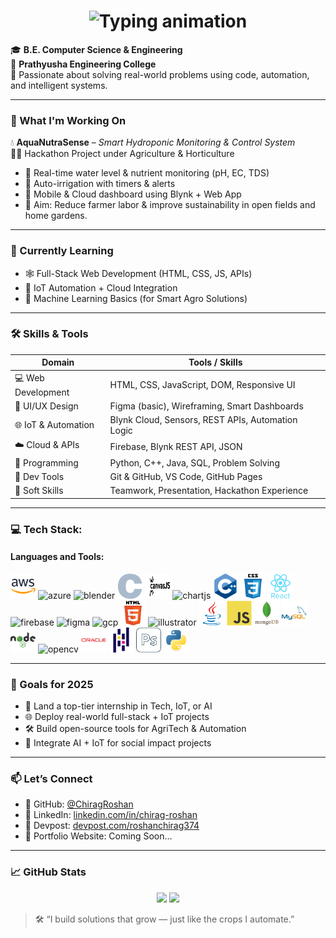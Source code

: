 <h1 align="center">
  <img src="https://readme-typing-svg.herokuapp.com?font=Fira+Code&size=26&duration=3000&pause=1000&color=00BFFF&center=true&width=435&lines=👋+Hello%2C+I'm+Chirag+Roshan" alt="Typing animation" />
</h1>


🎓 **B.E. Computer Science & Engineering**  
📍 **Prathyusha Engineering College**  
🌱 Passionate about solving real-world problems using code, automation, and intelligent systems.

---

### 🚀 What I'm Working On

💧 **AquaNutraSense** – *Smart Hydroponic Monitoring & Control System*  
👨‍🌾 Hackathon Project under Agriculture & Horticulture  
- 🌿 Real-time water level & nutrient monitoring (pH, EC, TDS)  
- 🔁 Auto-irrigation with timers & alerts  
- 📲 Mobile & Cloud dashboard using Blynk + Web App  
- 🎯 Aim: Reduce farmer labor & improve sustainability in open fields and home gardens.

---

### 🧠 Currently Learning
- 🕸️ Full-Stack Web Development (HTML, CSS, JS, APIs)
- 📡 IoT Automation + Cloud Integration
- 🧠 Machine Learning Basics (for Smart Agro Solutions)

---

### 🛠️ Skills & Tools

| Domain             | Tools / Skills |
|--------------------|----------------|
| 💻 Web Development | HTML, CSS, JavaScript, DOM, Responsive UI |
| 🎨 UI/UX Design    | Figma (basic), Wireframing, Smart Dashboards |
| 🌐 IoT & Automation| Blynk Cloud, Sensors, REST APIs, Automation Logic |
| ☁️ Cloud & APIs    | Firebase, Blynk REST API, JSON |
| 🔣 Programming     | Python, C++, Java, SQL, Problem Solving |
| 🔧 Dev Tools       | Git & GitHub, VS Code, GitHub Pages |
| 🤝 Soft Skills     | Teamwork, Presentation, Hackathon Experience |

---

### 💻 Tech Stack:

#### Languages and Tools:

<p align="left">
  <img src="https://raw.githubusercontent.com/devicons/devicon/master/icons/amazonwebservices/amazonwebservices-original-wordmark.svg" alt="aws" width="40" height="40"/>
  <img src="https://www.vectorlogo.zone/logos/microsoft_azure/microsoft_azure-icon.svg" alt="azure" width="40" height="40"/>
  <img src="https://download.blender.org/branding/community/blender_community_badge_white.svg" alt="blender" width="40" height="40"/>
  <img src="https://raw.githubusercontent.com/devicons/devicon/master/icons/c/c-original.svg" alt="c" width="40" height="40"/>
  <img src="https://raw.githubusercontent.com/Hardik0307/Hardik0307/master/assets/canvasjs-charts.svg" alt="canvasjs" width="40" height="40"/>
  <img src="https://www.chartjs.org/media/logo-title.svg" alt="chartjs" width="40" height="40"/>
  <img src="https://raw.githubusercontent.com/devicons/devicon/master/icons/cplusplus/cplusplus-original.svg" alt="cplusplus" width="40" height="40"/>
  <img src="https://raw.githubusercontent.com/devicons/devicon/master/icons/css3/css3-original-wordmark.svg" alt="css3" width="40" height="40"/>
  <img src="https://raw.githubusercontent.com/devicons/devicon/master/icons/react/react-original-wordmark.svg" alt="react" width="40" height="40"/>
  <img src="https://www.vectorlogo.zone/logos/firebase/firebase-icon.svg" alt="firebase" width="40" height="40"/>
  <img src="https://www.vectorlogo.zone/logos/figma/figma-icon.svg" alt="figma" width="40" height="40"/>
  <img src="https://www.vectorlogo.zone/logos/google_cloud/google_cloud-icon.svg" alt="gcp" width="40" height="40"/>
  <img src="https://raw.githubusercontent.com/devicons/devicon/master/icons/html5/html5-original-wordmark.svg" alt="html5" width="40" height="40"/>
  <img src="https://www.vectorlogo.zone/logos/adobe_illustrator/adobe_illustrator-icon.svg" alt="illustrator" width="40" height="40"/>
  <img src="https://raw.githubusercontent.com/devicons/devicon/master/icons/java/java-original.svg" alt="java" width="40" height="40"/>
  <img src="https://raw.githubusercontent.com/devicons/devicon/master/icons/javascript/javascript-original.svg" alt="javascript" width="40" height="40"/>
  <img src="https://raw.githubusercontent.com/devicons/devicon/master/icons/mongodb/mongodb-original-wordmark.svg" alt="mongodb" width="40" height="40"/>
  <img src="https://raw.githubusercontent.com/devicons/devicon/master/icons/mysql/mysql-original-wordmark.svg" alt="mysql" width="40" height="40"/>
  <img src="https://raw.githubusercontent.com/devicons/devicon/master/icons/nodejs/nodejs-original-wordmark.svg" alt="nodejs" width="40" height="40"/>
  <img src="https://www.vectorlogo.zone/logos/opencv/opencv-icon.svg" alt="opencv" width="40" height="40"/>
  <img src="https://raw.githubusercontent.com/devicons/devicon/master/icons/oracle/oracle-original.svg" alt="oracle" width="40" height="40"/>
  <img src="https://raw.githubusercontent.com/devicons/devicon/master/icons/pandas/pandas-original.svg" alt="pandas" width="40" height="40"/>
  <img src="https://raw.githubusercontent.com/devicons/devicon/master/icons/photoshop/photoshop-line.svg" alt="photoshop" width="40" height="40"/>
  <img src="https://raw.githubusercontent.com/devicons/devicon/master/icons/python/python-original.svg" alt="python" width="40" height="40"/>
</p>

---

### 🎯 Goals for 2025

- 💼 Land a top-tier internship in Tech, IoT, or AI  
- 🌐 Deploy real-world full-stack + IoT projects  
- 🛠️ Build open-source tools for AgriTech & Automation  
- 📱 Integrate AI + IoT for social impact projects  

---

### 📫 Let’s Connect

- 🔗 GitHub: [@ChiragRoshan](https://github.com/chiragroshan18)
- 💼 LinkedIn: [linkedin.com/in/chirag-roshan](https://www.linkedin.com/in/chirag-roshan18/)
- 🚀 Devpost: [devpost.com/roshanchirag374](https://devpost.com/roshanchirag374?ref_content=user-portfolio&ref_feature=portfolio&ref_medium=global-nav)
- 📱 Portfolio Website: Coming Soon...
  

---
### 📈 GitHub Stats

<p align="center">
  <img src="https://github-readme-stats.vercel.app/api/top-langs/?username=chiragroshan18&layout=compact&theme=github_dark&hide=html,css&langs_count=6" width="45%"/>
  <img src="https://github-readme-stats.vercel.app/api?username=chiragroshan18&show_icons=true&theme=github_dark&include_all_commits=true" width="45%"/>
</p>



> 🛠️ “I build solutions that grow — just like the crops I automate.”
